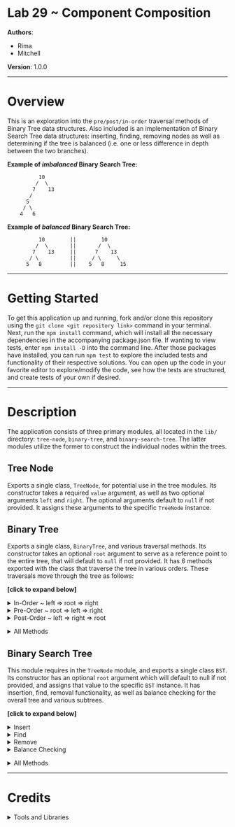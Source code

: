 # Lab 29 ~ Component Composition

**Authors**:
* Rima
* Mitchell

**Version**: 1.0.0

***
# Overview
This is an exploration into the `pre/post/in-order` traversal methods of Binary Tree data structures. Also included is an implementation of Binary Search Tree data structures: inserting, finding, removing nodes as well as determining if the tree is balanced (i.e. one or less difference in depth between the two branches).

**Example of _imbalanced_ Binary Search Tree:**
```
          10
         /  \
        7    13
       /     
      5
     / \
    4   6
```
**Example of _balanced_ Binary Search Tree:**
```
          10        ||        10
         /  \       ||       /  \
        7    13     ||      7    13
       / \          ||     / \     \
      5   8         ||    5   8     15
```

***
# Getting Started
To get this application up and running, fork and/or clone this repository using the `git clone <git repository link>` command in your terminal. Next, run the `npm install` command, which will install all the necessary dependencies in the accompanying package.json file. If wanting to view tests, enter `npm install -D` into the command line. After those packages have installed, you can run `npm test` to explore the included tests and functionality of their respective solutions. You can open up the code in your favorite editor to explore/modify the code, see how the tests are structured, and create tests of your own if desired.

***
# Description
The application consists of three primary modules, all located in the `lib/` directory: `tree-node`, `binary-tree`, and `binary-search-tree`. The latter modules utilize the former to construct the individual nodes within the trees.

## Tree Node
Exports a single class, `TreeNode`, for potential use in the tree modules. Its constructor takes a required `value` argument, as well as two optional arguments `left` and `right`. The optional arguments default to `null` if not provided. It assigns these arguments to the specific `TreeNode` instance.

## Binary Tree
Exports a single class, `BinaryTree`, and various traversal methods. Its constructor takes an optional `root` argument to serve as a reference point to the entire tree, that will default to `null` if not provided. It has 6 methods exported with the class that traverse the tree in various orders. These traversals move through the tree as follows:

**[click to expand below]**

<details>
  <summary>In-Order ~ left => root => right</summary>

  * **`inOrderTraversal()`** Expects no arguments and checks for whether there is a root to the tree or not. If not, the function will return `null`. It declares a variable `resIn` to hold a record of the values in the order they were visited while traversing, to provide similar functionality as console logging each value. It calls `_inOrderTraversal(this.root, resIn)` passing it for use in the function. The function then returns the value of `resIn` as output.
  * **`_inOrderTraversal(root, res)`** Expects two arguments: `root` that represents the root of the tree to traverse, and `res` which represents an array to track the values of the tree while traversing in the order they were visited. This function operates recursively, with the breaking condition of `root` being `null`, which returns `null`. It calls itself recursively and passes `(root.left, res)` as arguments, then pushes `root.value` to res, and then calls itself recursively and passes `(root.right, res)` as arguments. This traverses the tree and tracks values in the order specified above. 
</details>

<details>
  <summary>Pre-Order ~ root => left => right</summary>

  * **`preOrderTraversal()`** Expects no arguments and checks for whether there is a root to the tree or not. If not, the function will return `null`. It declares a variable `resIn` to hold a record of the values in the order they were visited while traversing, to provide similar functionality as console logging each value. It calls `_preOrderTraversal(this.root, resIn)` passing it for use in the function. The function then returns the value of `resIn` as output.
  * **`_preOrderTraversal(root, res)`** Expects two arguments: `root` that represents the root of the tree to traverse, and `res` which represents an array to track the values of the tree while traversing in the order they were visited. This function operates recursively, with the breaking condition of `root` being `null`, which returns `null`. It pushes `root.value` to res, then calls itself recursively and passes `(root.left, res)` as arguments, and then calls itself recursively and passes `(root.right, res)` as arguments. This traverses the tree and tracks values in the order specified above. 
</details>

<details>
  <summary>Post-Order ~ left => right => root</summary>
  
  * **`postOrderTraversal()`** Expects no arguments and checks for whether there is a root to the tree or not. If not, the function will return `null`. It declares a variable `resIn` to hold a record of the values in the order they were visited while traversing, to provide similar functionality as console logging each value. It calls `_postOrderTraversal(this.root, resIn)` passing it for use in the function. The function then returns the value of `resIn` as output.
  * **`_postOrderTraversal(root, res)`** Expects two arguments: `root` that represents the root of the tree to traverse, and `res` which represents an array to track the values of the tree while traversing in the order they were visited. This function operates recursively, with the breaking condition of `root` being `null`, which returns `null`. It calls itself recursively and passes `(root.left, res)` as arguments, then calls itself recursively and passes `(root.right, res)` as arguments, and then pushes `root.value` to res. This traverses the tree and tracks values in the order specified above.
</details>

**<details>**
  <summary>All Methods</summary>

  * **`inOrderTraversal()`** Expects no arguments and checks for whether there is a root to the tree or not. If not, the function will return `null`. It declares a variable `resIn` to hold a record of the values in the order they were visited while traversing, to provide similar functionality as console logging each value. It calls `_inOrderTraversal(this.root, resIn)` passing it for use in the function. The function then returns the value of `resIn` as output.
  * **`_inOrderTraversal(root, res)`** Expects two arguments: `root` that represents the root of the tree to traverse, and `res` which represents an array to track the values of the tree while traversing in the order they were visited. This function operates recursively, with the breaking condition of `root` being `null`, which returns `null`. It calls itself recursively and passes `(root.left, res)` as arguments, then pushes `root.value` to res, and then calls itself recursively and passes `(root.right, res)` as arguments. This traverses the tree and tracks values in the order specified above. 
  * **`preOrderTraversal()`** Expects no arguments and checks for whether there is a root to the tree or not. If not, the function will return `null`. It declares a variable `resIn` to hold a record of the values in the order they were visited while traversing, to provide similar functionality as console logging each value. It calls `_preOrderTraversal(this.root, resIn)` passing it for use in the function. The function then returns the value of `resIn` as output.
  * **`_preOrderTraversal(root, res)`** Expects two arguments: `root` that represents the root of the tree to traverse, and `res` which represents an array to track the values of the tree while traversing in the order they were visited. This function operates recursively, with the breaking condition of `root` being `null`, which returns `null`. It pushes `root.value` to res, then calls itself recursively and passes `(root.left, res)` as arguments, and then calls itself recursively and passes `(root.right, res)` as arguments. This traverses the tree and tracks values in the order specified above. 
  * **`postOrderTraversal()`** Expects no arguments and checks for whether there is a root to the tree or not. If not, the function will return `null`. It declares a variable `resIn` to hold a record of the values in the order they were visited while traversing, to provide similar functionality as console logging each value. It calls `_postOrderTraversal(this.root, resIn)` passing it for use in the function. The function then returns the value of `resIn` as output.
  * **`_postOrderTraversal(root, res)`** Expects two arguments: `root` that represents the root of the tree to traverse, and `res` which represents an array to track the values of the tree while traversing in the order they were visited. This function operates recursively, with the breaking condition of `root` being `null`, which returns `null`. It calls itself recursively and passes `(root.left, res)` as arguments, then calls itself recursively and passes `(root.right, res)` as arguments, and then pushes `root.value` to res. This traverses the tree and tracks values in the order specified above.
</details>

## Binary Search Tree
This module requires in the `TreeNode` module, and exports a single class `BST`. Its constructor has an optional `root` argument which will default to null if not provided, and assigns that value to the specific `BST` instance. It has insertion, find, removal functionality, as well as balance checking for the overall tree and various subtrees.

**[click to expand below]**

<details>
  <summary>Insert</summary>

  * **`insert(node)`** Expects a single `node` argument. If that node is not an instance of the `TreeNode` class, it throws an error explaining that to the user. It then checks whether the root is `null`, and assigns the value of the node argument to `this.root`. Otherwise, it calls `this._insert(this.root, node)` with the specified arguments.
  * **`_insert(root, node)`** Expects `root` and `node` arguments. If the value of the node is less than the value of the root, it will assign the value of the passed node to `root.left` if there is not already a value there, otherwise it will recursively call `this._insert(root.left, node)`. If the value of the node is not less than the value of the root, it will assign the value of the node to `root.right` if there isn't already a value, otherwise it will recursively call `this._insert(root.right, node)`.
</details>

<details>
  <summary>Find</summary>

  * **`find(value)`** Expects a single `value` argument. It returns the output of calling `this._find(this.root, value)`.
  * **`_find(root, value)`** Expects `root` and `value` arguments. If the root doesn't exist, it will return null as the breaking condition. If `root.value` is equal to the passed value, it will return the root. If `root.value` is less than the passed value, it will return the output of calling `this._find(root.right, value)`. If none of the above conditions are met, it will return the output of calling `this._find(root.left, value)`.
</details>

<details>
  <summary>Remove</summary>

  * **`remove(value)`** Expects a single `value` argument. It assigns the value of an instantiated `BST` to the variable `removedBST`. It then calls `this.preOrderRemoveNode(value, removedBST)`, assigns the value of `removedBST.root` to `this.root`, and then returns `this.root` as the output of the function.
  * **`preOrderRemoveNode(value, removedBst)`** Expects `value` and `removedBst` arguments. It checks whether `this.root` exists, and returns null if it doesn't. It then calls `this._preOrderTraversal(this.root, value, removedBst)`.
  * **`preOrderTraversal(root, value, removedBst)`** Expects `root`, `value`, and `removedBst` arguments. It checks whether `root === null` as its breaking condition. It also checks if the the passed `root`'s value is equal to the passed `value` argument, and if it isn't, inserts a new `TreeNode(root.value)` instance to the `removedBst` argument. It then recursively calls `this._preOrderTraversal(root.left, value, removedBst)`, followed by `this._preOrderTraversal(root.right, value, removedBst)`.
</details>

<details>
  <summary>Balance Checking</summary>

  * **`isBalanced()`** Expects no arguments and checks whether `root` exists and if not, returns the boolean `true` as the functions ouput. Otherwise, it returns the value of calling `this._isBalanced(this.root)`.
  * **`_isBalanced(root)`** Expects a single `root` argument and checks whether `root` exists and if not, returns the boolean `true`. It assigns the value of `this.height(root.left)` to the variable `lH` (left-height) and assigns the value of `this.height(root.right)` to the variable `rH` (right-height). It then checks if the absolute value of `lH - rH` is less than or equal to one, whether the output of the recursive call of `this._isbalanced(root.left)` and the output of the recursive call `this._isBalanced(root.right)` all equate to truthy, and if so returns the boolean `true`. If all three conditions are not met, it returns `false`.
  * **`height(root)`** Expects a single `root` argument, and if there is none, returns `0` as its output which is also its breaking condition. Otherwise, it returns the value of recursively calling `Math.max(this.height(root.left), this.height(root.right)) + 1`.
</details>

**<details>**
  <summary>All Methods</summary>

  * **`insert(node)`** Expects a single `node` argument. If that node is not an instance of the `TreeNode` class, it throws an error explaining that to the user. It then checks whether the root is `null`, and assigns the value of the node argument to `this.root`. Otherwise, it calls `this._insert(this.root, node)` with the specified arguments.
  * **`_insert(root, node)`** Expects `root` and `node` arguments. If the value of the node is less than the value of the root, it will assign the value of the passed node to `root.left` if there is not already a value there, otherwise it will recursively call `this._insert(root.left, node)`. If the value of the node is not less than the value of the root, it will assign the value of the node to `root.right` if there isn't already a value, otherwise it will recursively call `this._insert(root.right, node)`.
  * **`find(value)`** Expects a single `value` argument. It returns the output of calling `this._find(this.root, value)`.
  * **`_find(root, value)`** Expects `root` and `value` arguments. If the root doesn't exist, it will return null as the breaking condition. If `root.value` is equal to the passed value, it will return the root. If `root.value` is less than the passed value, it will return the output of calling `this._find(root.right, value)`. If none of the above conditions are met, it will return the output of calling `this._find(root.left, value)`.
  * **`remove(value)`** Expects a single `value` argument. It assigns the value of an instantiated `BST` to the variable `removedBST`. It then calls `this.preOrderRemoveNode(value, removedBST)`, assigns the value of `removedBST.root` to `this.root`, and then returns `this.root` as the output of the function.
  * **`preOrderRemoveNode(value, removedBst)`** Expects `value` and `removedBst` arguments. It checks whether `this.root` exists, and returns null if it doesn't. It then calls `this._preOrderTraversal(this.root, value, removedBst)`.
  * **`preOrderTraversal(root, value, removedBst)`** Expects `root`, `value`, and `removedBst` arguments. It checks whether `root === null` as its breaking condition. It also checks if the the passed `root`'s value is equal to the passed `value` argument, and if it isn't, inserts a new `TreeNode(root.value)` instance to the `removedBst` argument. It then recursively calls `this._preOrderTraversal(root.left, value, removedBst)`, followed by `this._preOrderTraversal(root.right, value, removedBst)`.
  * **`isBalanced()`** Expects no arguments and checks whether `root` exists and if not, returns the boolean `true` as the functions ouput. Otherwise, it returns the value of calling `this._isBalanced(this.root)`.
  * **`_isBalanced(root)`** Expects a single `root` argument and checks whether `root` exists and if not, returns the boolean `true`. It assigns the value of `this.height(root.left)` to the variable `lH` (left-height) and assigns the value of `this.height(root.right)` to the variable `rH` (right-height). It then checks if the absolute value of `lH - rH` is less than or equal to one, whether the output of the recursive call of `this._isbalanced(root.left)` and the output of the recursive call `this._isBalanced(root.right)` all equate to truthy, and if so returns the boolean `true`. If all three conditions are not met, it returns `false`.
  * **`height(root)`** Expects a single `root` argument, and if there is none, returns `0` as its output which is also its breaking condition. Otherwise, it returns the value of recursively calling `Math.max(this.height(root.left), this.height(root.right)) + 1`.
</details>

***
# Credits 
**<details>**
  <summary>Tools and Libraries</summary>

  * [ESLint](https://www.npmjs.com/package/eslint) ~ npmjs.com/package/eslint
  * [Jest](https://facebook.github.io/jest/) ~ facebook.github.io/jest/
</details>

